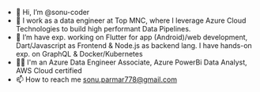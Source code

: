 - 👋 Hi, I’m @sonu-coder
- 👀 I work as a data engineer at Top MNC, where I leverage Azure Cloud Technologies to build high performant Data Pipelines.
- 🌱 I’m have exp. working on Flutter for app (Android)/web development, Dart/Javascript as Frontend & Node.js as backend lang.
     I have hands-on exp. on GraphQL & Docker/Kubernetes
- 👨‍💻 I'm an Azure Data Engineer Associate, Azure PowerBi Data Analyst, AWS Cloud certified
- 📫 How to reach me sonu.parmar778@gmail.com

<!---
sonu-coder/sonu-coder is a ✨ special ✨ repository because its `README.md` (this file) appears on your GitHub profile.
You can click the Preview link to take a look at your changes.
--->

